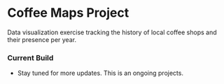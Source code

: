 # Coffee Maps Project

Data visualization exercise tracking the history of local coffee shops and their presence per year.

### Current Build
* Stay tuned for more updates. This is an ongoing projects.